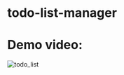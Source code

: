 # todo-list-manager

# Demo video:
![todo_list](https://user-images.githubusercontent.com/43297280/105623602-1e5a8280-5e43-11eb-88b5-b953253eb2c7.gif)
